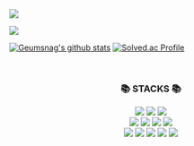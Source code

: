 <img src="https://capsule-render.vercel.app/api?type=rounded&color=timeGradient&height=180&section=header&text=Welcome%20to%20GeumSang's%20GitHub%20👋&animation=twinkling&fontSize=40&fontAlignY=50&fontAlign=50" />

<a href="https://hits.seeyoufarm.com"><img src="https://hits.seeyoufarm.com/api/count/incr/badge.svg?url=https%3A%2F%2Fgithub.com%2Fgjbae1212%2Fhit-counter&count_bg=%23ABCAF6&title_bg=%23FFE4EF&icon=github.svg&icon_color=%23FFFFFF&title=hits&edge_flat=false"/></a>

[![Geumsnag's github stats](https://github-readme-stats.vercel.app/api?username=GeumSangLEE&count_private=true&bg_color=10,abcaf6,f0dfe7&title_color=ffffff&text_color=ffffff)](https://github.com/anuraghazra/github-readme-stats)
[![Solved.ac Profile](http://mazassumnida.wtf/api/v2/generate_badge?boj=dlrmatkd3254)](https://solved.ac/dlrmatkd3254/)




<br>
<h3 align="center">📚 STACKS 📚</h3>
<div align="center">
<img src="https://img.shields.io/badge/Python-3776AB?style=flat&logo=Python&logoColor=white"/>
<img src="https://img.shields.io/badge/GitHub-20232a?style=flat&logo=GitHub&logoColor=white"/>
<img src="https://img.shields.io/badge/git-F05032?style=flat&logo=git&logoColor=white"/>
<br>
<img src="https://img.shields.io/badge/Notion-ffffff?style=flat&logo=Notion&logoColor=black"/>
<img src="https://img.shields.io/badge/mysql-4479A1?style=flat&logo=mysql&logoColor=white"/>
<img src="https://img.shields.io/badge/linux-FCC624?style=flat&logo=linux&logoColor=black"/>
<img src="https://img.shields.io/badge/PyTorch-EE4C2C?style=flat&logo=linux&logoColor=white"/>
  <br>
<img src="https://img.shields.io/badge/Jupyter-F37626?style=flat&logo=linux&logoColor=white"/>
<img src="https://img.shields.io/badge/visualstudiocode-007ACC?style=flat&logo=linux&logoColor=white"/>
<img src="https://img.shields.io/badge/powerbi-F2C811?style=flat&logo=powerbi&logoColor=white"/>
<img src="https://img.shields.io/badge/R-276DC3?style=flat&logo=git&logoColor=white"/>
<img src="https://img.shields.io/badge/html5-E34F26?style=flate&logo=html5&logoColor=white">
</div>

<br>



<!--
**GeumSangLEE/GeumSangLEE** is a ✨ _special_ ✨ repository because its `README.md` (this file) appears on your GitHub profile.

Here are some ideas to get you started:

- 🔭 I’m currently working on ...
- 🌱 I’m currently learning ...
- 👯 I’m looking to collaborate on ...
- 🤔 I’m looking for help with ...
- 💬 Ask me about ...
- 📫 How to reach me: ...
- 😄 Pronouns: ...
- ⚡ Fun fact: ...
-->

